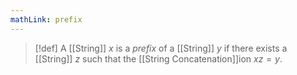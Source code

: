 ```yaml
---
mathLink: prefix
---
```

>[!def]
>A [[String]] $x$ is a *prefix* of a [[String]] $y$ if there exists a [[String]] $z$ such that the [[String Concatenation]]ion $xz=y$.

